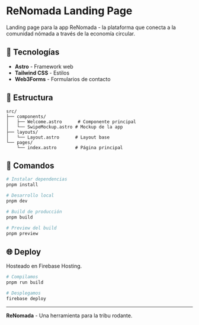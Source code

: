 # ReNomada Landing Page

Landing page para la app ReNomada - la plataforma que conecta a la comunidad nómada a través de la economía circular.

## 🚀 Tecnologías

- **Astro** - Framework web
- **Tailwind CSS** - Estilos
- **Web3Forms** - Formularios de contacto

## 📁 Estructura

```
src/
├── components/
│   ├── Welcome.astro      # Componente principal
│   └── SwipeMockup.astro # Mockup de la app
├── layouts/
│   └── Layout.astro      # Layout base
└── pages/
    └── index.astro       # Página principal
```

## 🚀 Comandos

```bash
# Instalar dependencias
pnpm install

# Desarrollo local
pnpm dev

# Build de producción
pnpm build

# Preview del build
pnpm preview
```

## 🌐 Deploy

Hosteado en Firebase Hosting.

```bash
# Compilamos
pnpm run build

# Desplegamos
firebase deploy
```

---

**ReNomada** - Una herramienta para la tribu rodante.
